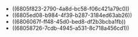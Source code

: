 - ((6805f823-2790-4a8d-bc58-f06c421a79c0))
- ((6805ed08-b984-4f39-b287-3184ed63ab26))
- ((6806067f-ff48-45d0-bed8-df2b3bcba1fb))
- ((68058726-7cdb-4945-a531-8c718a456cd1))